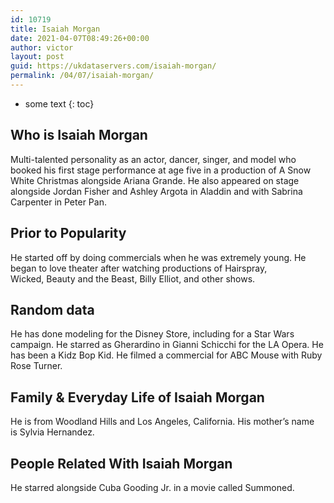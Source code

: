 ```yaml
---
id: 10719
title: Isaiah Morgan
date: 2021-04-07T08:49:26+00:00
author: victor
layout: post
guid: https://ukdataservers.com/isaiah-morgan/
permalink: /04/07/isaiah-morgan/
---
```


* some text
{: toc}


## Who is Isaiah Morgan



Multi-talented personality as an actor, dancer, singer, and model who booked his first stage performance at age five in a production of A Snow White Christmas alongside Ariana Grande. He also appeared on stage alongside Jordan Fisher and Ashley Argota in Aladdin and with Sabrina Carpenter in Peter Pan. 

                
                
                
## Prior to Popularity



He started off by doing commercials when he was extremely young. He began to love theater after watching productions of Hairspray, Wicked, Beauty and the Beast, Billy Elliot, and other shows.

                
                
                
## Random data



He has done modeling for the Disney Store, including for a Star Wars campaign. He starred as Gherardino in Gianni Schicchi for the LA Opera. He has been a Kidz Bop Kid. He filmed a commercial for ABC Mouse with Ruby Rose Turner. 

                
                
                
## Family & Everyday Life of Isaiah Morgan



He is from Woodland Hills and Los Angeles, California. His mother&#8217;s name is Sylvia Hernandez.

                
                
                
## People Related With Isaiah Morgan



He starred alongside Cuba Gooding Jr. in a movie called Summoned.

                
              
            
          
          
          